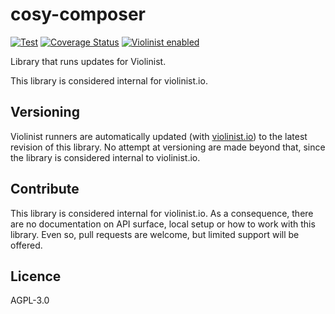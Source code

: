 # cosy-composer

[![Test](https://github.com/eiriksm/cosy-composer/actions/workflows/test.yml/badge.svg)](https://github.com/eiriksm/cosy-composer/actions/workflows/test.yml)
[![Coverage Status](https://coveralls.io/repos/github/eiriksm/cosy-composer/badge.svg?branch=main)](https://coveralls.io/github/eiriksm/cosy-composer?branch=main)
[![Violinist enabled](https://img.shields.io/badge/violinist-enabled-brightgreen.svg)](https://violinist.io)

Library that runs updates for Violinist.

This library is considered internal for violinist.io.

## Versioning

Violinist runners are automatically updated (with [violinist.io](https://violinist.io)) to the latest revision of this library. No attempt at versioning are made beyond that, since the library is considered internal to violinist.io.

## Contribute

This library is considered internal for violinist.io. As a consequence, there are no documentation on API surface, local setup or how to work with this library. Even so, pull requests are welcome, but limited support will be offered.

## Licence

AGPL-3.0
